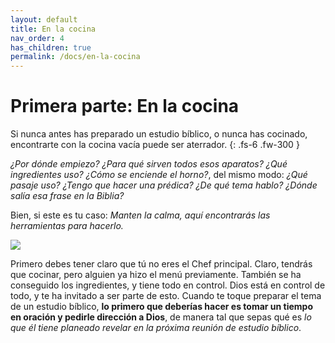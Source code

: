 ```yaml
---
layout: default
title: En la cocina
nav_order: 4
has_children: true
permalink: /docs/en-la-cocina
---
```


# Primera parte: En la cocina

Si nunca antes has preparado un estudio bíblico, o nunca has cocinado, encontrarte con la cocina vacía puede ser aterrador.
{: .fs-6 .fw-300 }

*¿Por dónde empiezo? ¿Para qué sirven todos esos aparatos? ¿Qué ingredientes uso? ¿Cómo se enciende el horno?*, del mismo modo: *¿Qué pasaje uso? ¿Tengo que hacer una prédica? ¿De qué tema hablo? ¿Dónde salía esa frase en la Biblia?* 

Bien, si este es tu caso: *Manten la calma, aquí encontrarás las herramientas para hacerlo.*

![]({{site.baseurl}}/assets/images/Chef.png)

Primero debes tener claro que tú no eres el Chef principal. Claro, tendrás que cocinar, pero alguien ya hizo el menú previamente. También se ha conseguido los ingredientes, y tiene todo en control. Dios está en control
de todo, y te ha invitado a ser parte de esto. Cuando te toque preparar el tema de un estudio bíblico, **lo primero que deberías hacer es tomar un tiempo en oración y pedirle dirección a Dios**, de manera tal que sepas qué es *lo que él tiene planeado revelar en la próxima reunión de estudio bíblico*. 